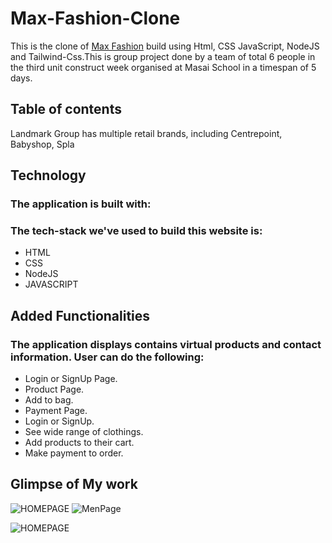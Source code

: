 # Max-Fashion-Clone

This is the clone of [Max Fashion](https://www.maxfashion.in/in/en/department/maxmen) build using Html, CSS JavaScript, NodeJS and Tailwind-Css.This is group project done by a team of total 6 people in the third unit construct week organised at Masai School in a timespan of 5 days. 

## Table of contents

 Landmark Group has multiple retail brands, including Centrepoint, Babyshop, Spla

## Technology

### The application is built with:
### The tech-stack we've used to build this website is:

* HTML
* CSS 
* NodeJS
* JAVASCRIPT

## Added Functionalities

### The application displays contains virtual products and contact information. User can do the following:

* Login or SignUp Page.
* Product Page.
* Add to bag.
* Payment Page.
* Login or SignUp.
* See wide range of clothings.
* Add products to their cart.
* Make payment to order.



## Glimpse of My work
![HOMEPAGE](https://github.com/Lpavan6445/photos/blob/main/max-fashion/Demo.png?raw=true)
![MenPage](https://github.com/Lpavan6445/photos/blob/main/max-fashion/menProduct.png?raw=true)
<!-- ![MenFrontPage](https://github.com/Lpavan6445/photos/blob/main/max-fashion/menfront.png?raw=true) -->
![HOMEPAGE](https://github.com/Lpavan6445/photos/blob/main/max-fashion/footer.png?raw=true)
